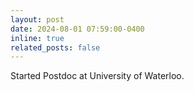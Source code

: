 ```yaml
---
layout: post
date: 2024-08-01 07:59:00-0400
inline: true
related_posts: false
---
```


Started Postdoc at University of Waterloo.
